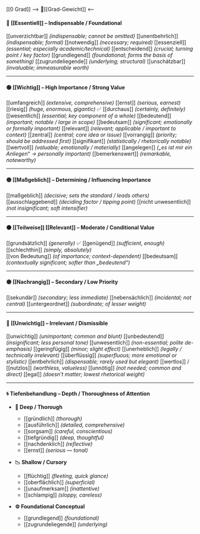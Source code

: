 [[0 Grad]]
--> 🧱[[Grad-Gewicht]] <--
#### 🧱 [[Essentiell]] – Indispensable / Foundational
[[unverzichtbar]] *(indispensable; cannot be omitted)*
[[unentbehrlich]] *(indispensable; formal)*
[[notwendig]] *(necessary; required)*
[[essenziell]] *(essential; especially academic/technical)*
[[entscheidend]] *(crucial; turning point / key factor)*
[[grundlegend]] *(foundational; forms the basis of something)*
[[zugrundeliegende]] *(underlying; structural)*
[[unschätzbar]] *(invaluable; immeasurable worth)*

---
#### 🟢 [[Wichtig]] – High Importance / Strong Value
[[umfangreich]] *(extensive, comprehensive)*
[[ernst]] *(serious, earnest)*
[[riesig]] *(huge, enormous, gigantic)*
✅ [[durchaus]] *(certainly, definitely)*  
[[wesentlich]] *(essential; key component of a whole)*
[[bedeutend]] *(important; notable / large in scope)*
[[bedeutsam]] *(significant; emotionally or formally important)*
[[relevant]] *(relevant; applicable / important to context)*
[[zentral]] *(central; core idea or issue)*
[[vorrangig]] *(priority; should be addressed first)*
[[signifikant]] *(statistically / rhetorically notable)*
[[wertvoll]] *(valuable; emotionally / materially)*
[[angelegen]] *(„es ist mir ein Anliegen“ → personally important)*
[[bemerkenswert]] *(remarkable, noteworthy)*

---
#### 🟡 [[Maßgeblich]] – Determining / Influencing Importance
[[maßgeblich]] *(decisive; sets the standard / leads others)*
[[ausschlaggebend]] *(deciding factor / tipping point)*
[[nicht unwesentlich]] *(not insignificant; soft intensifier)*

---
#### 🟠 [[Teilweise]] [[Relevant]] – Moderate / Conditional Value
[[grundsätzlich]] *(generally)*
✅ [[genügend]] *(sufficient, enough)*  
[[schlechthin]] *(simply, absolutely)*  
[[von Bedeutung]] *(of importance; context-dependent)*
[[bedeutsam]] *(contextually significant; softer than „bedeutend“)*

---
#### 🟣 [[Nachrangig]] – Secondary / Low Priority
[[sekundär]] *(secondary; less immediate)*
[[nebensächlich]] *(incidental; not central)*
[[untergeordnet]] *(subordinate; of lesser weight)*

---
#### 🔴 [[Unwichtig]] – Irrelevant / Dismissible
[[unwichtig]] *(unimportant; common and blunt)*
[[unbedeutend]] *(insignificant; less personal tone)*
[[unwesentlich]] *(non-essential; polite de-emphasis)*
[[geringfügig]] *(minor; slight effect)*
[[unerheblich]] *(legally / technically irrelevant)*
[[überflüssig]] *(superfluous; more emotional or stylistic)*
[[entbehrlich]] *(dispensable; rarely used but elegant)*
[[wertlos]] / [[nutzlos]] *(worthless, valueless)*
[[unnötig]] *(not needed; common and direct)*
[[egal]] *(doesn’t matter; lowest rhetorical weight)*


---
#### 🌀 Tiefenbehandlung – Depth / Thoroughness of Attention

- **🧠 Deep / Thorough**
	- [[gründlich]] *(thorough)*
	- [[ausführlich]] *(detailed, comprehensive)*
	- [[sorgsam]] *(careful, conscientious)*
	- [[tiefgründig]] *(deep, thoughtful)*
	- [[nachdenklich]] *(reflective)*
	- [[ernst]] *(serious — tonal)*

- **📉 Shallow / Cursory**
	- [[flüchtig]] *(fleeting, quick glance)*
	- [[oberflächlich]] *(superficial)*
	- [[unaufmerksam]] *(inattentive)*
	- [[schlampig]] *(sloppy, careless)*

- **⚙️ Foundational Conceptual**
	- [[grundlegend]] *(foundational)*
	- [[zugrundeliegende]] *(underlying)*